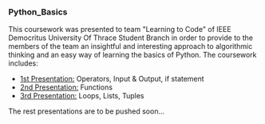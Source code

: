 ### Python_Basics
This coursework was presented to team "Learning to Code" of IEEE Democritus University Of Thrace Student Branch in order to provide to the members of the team an insightful and interesting approach to algorithmic thinking and an easy way of learning the basics of Python.
The coursework includes:
- [1st Presentation:](https://github.com/emmanouilidisk/Python_Basics/blob/master/Presentations/1st_presentation.pdf) Operators, Input & Output, if statement
- [2nd Presentation:](https://github.com/emmanouilidisk/Python_Basics/blob/master/Presentations/2nd_presentation.pdf) Functions
- [3rd Presentation:](https://github.com/emmanouilidisk/Python_Basics/blob/master/Presentations/3rd_presentation.pdf) Loops, Lists, Tuples 

The rest presentations are to be pushed soon...
